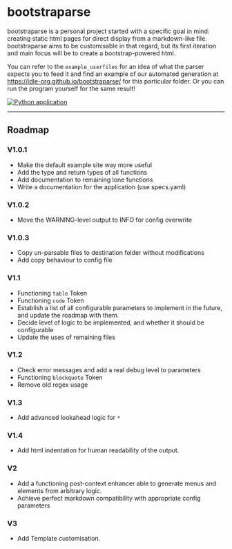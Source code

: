 # bootstraparse
bootstraparse is a personal project started with a specific goal in mind: creating static html pages for direct display from a markdown-like file.
bootstraparse aims to be customisable in that regard, but its first iteration and main focus will be to create a bootstrap-powered html.


You can refer to the `example_userfiles` for an idea of what the parser expects you to feed it and find an example of our automated generation at https://idle-org.github.io/bootstraparse/ for this particular folder. Or you can run the program yourself for the same result!

[![Python application](https://github.com/idle-org/bootstraparse/actions/workflows/python-app.yml/badge.svg?branch=main)](https://github.com/idle-org/bootstraparse/actions/workflows/python-app.yml)

---
## Roadmap
### V1.0.1
- Make the default example site way more useful
- Add the type and return types of all functions
- Add documentation to remaining lone functions
- Write a documentation for the application (use specs.yaml)

### V1.0.2
- Move the WARNING-level output to INFO for config overwrite

### V1.0.3
- Copy un-parsable files to destination folder without modifications
- Add copy behaviour to config file

### V1.1
- Functioning `table` Token
- Functioning `code` Token
- Establish a list of all configurable parameters to implement in the future, and update the roadmap with them.
- Decide level of logic to be implemented, and whether it should be configurable
- Update the uses of remaining files


### V1.2
- Check error messages and add a real debug level to parameters
- Functioning `blockquote` Token
- Remove old regex usage

### V1.3
- Add advanced lookahead logic for `*`

### V1.4
- Add html indentation for human readability of the output.

### V2
- Add a functioning post-context enhancer able to generate menus and elements from arbitrary logic.
- Achieve perfect markdown compatibility with appropriate config parameters

### V3
- Add Template customisation.
